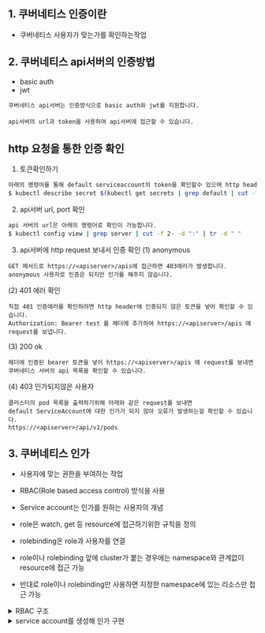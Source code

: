 ## 1. 쿠버네티스 인증이란
- 쿠버네티스 사용자가 맞는가를 확인하는작업

## 2. 쿠버네티스 api서버의 인증방법
- basic auth
- jwt

```bash
쿠버네티스 api서버는 인증방식으로 basic auth와 jwt를 지원합니다.

api서버의 url과 token을 사용하여 api서버에 접근할 수 있습니다.
```

## http 요청을 통한 인증 확인

1. 토큰확인하기
```bash
아래의 명령어를 통해 default serviceaccount의 token을 확인할수 있으며 http header에 넣어 api서버에 접근할 수 있습니다.
$ kubectl describe secret $(kubectl get secrets | grep default | cut -f1 -d ' ') | grep -E '^token' | cut -f2 -d':' | tr -d '\t'
```

2. api서버 url, port 확인
```bash
api 서버의 url은 아래의 명령어로 확인이 가능합니다.
$ kubectl config view | grep server | cut -f 2- -d ":" | tr -d " "
```

3. api서버에 http request 보내서 인증 확인
(1) anonymous
```
GET 메서드로 https://<apiserver>/apis에 접근하면 403에러가 발생합니다.
anonymous 사용자로 인증은 되지만 인가를 해주지 않습니다.
```

(2) 401 에러 확인
```
직접 401 인증에러를 확인하려면 http header에 인증되지 않은 토큰을 넣어 확인할 수 있습니다.
Authorization: Bearer test 를 헤더에 추가하여 https://<apiserver>/apis 에 request를 보냅니다.
```

(3) 200 ok
```
헤더에 인증된 bearer 토큰을 넣어 https://<apiserver>/apis 에 request를 보내면
쿠버네티스 서버의 api 목록을 확인할 수 있습니다.
```

(4) 403 인가되지않은 사용자
```
클러스터의 pod 목록을 출력하기위해 아래와 같은 request를 보내면
default ServiceAccount에 대한 인가가 되지 않아 오류가 발생하는걸 확인할 수 있습니다.
https://<apiserver>/api/v1/pods
```


## 3. 쿠버네티스 인가
- 사용자에 맞는 권한을 부여하는 작업
- RBAC(Role based access control) 방식을 사용


- Service account는 인가를 원하는 사용자의 개념
- role은 watch, get 등 resource에 접근하기위한 규칙을 정의
- rolebinding은 role과 사용자를 연결
- role이나 rolebinding 앞에 cluster가 붙는 경우에는 namespace와 관계없이 resource에 접근 가능
- 반대로 role이나 rolebinding만 사용하면 지정한 namespace에 있는 리소스만 접근 가능

<details><summary>RBAC 구조</summary>
<img src="./k8s-rbac.PNG" width="70%" height="45%">
</details>
<details><summary>service account를 생성해 인가 구현</summary>
<p>

1. ServiceAccount 생성
```yml
apiVersion: v1
kind: ServiceAccount
metadata:
  name: my-service-account
```
2. 클러스터 전체의 pod를 조회할수 있는 ClusterRole 생성
```yml
apiVersion: rbac.authorization.k8s.io/v1
kind: ClusterRole
metadata:
  name: my-cluster-role
rules:
- apiGroups:
  - "" 
  resources:
  - pods
  verbs:
  - get
  - list
```
3. ClusterRoleBinding을 통해 service account와 clusterRole 연결
```yml
apiVersion: rbac.authorization.k8s.io/v1
kind: ClusterRoleBinding
metadata:
  name: my-cluster-role-binding
subjects:
- kind: ServiceAccount
  name: my-service-account
  namespace: default
roleRef:
  apiGroup: rbac.authorization.k8s.io
  kind: ClusterRole
  name: my-cluster-role
```

4. 생성한 ServiceAccount의 토큰을 헤더에 실어 api서버에 request 보내서 확인
```
https://<apiserver>/api/pods
-> 200 ok
https://<apiserver>/api/services
-> 403 forbidden
```

5. pod에 ServiceAccount를 지정하여 container가 api server에 접근하도록 허용
```yml
apiVersion: v1
kind: Pod
metadata:
  name: mypod
spec:
  serviceAccountName: my-service-account
  containers:
  - image: nginx
    name: mypod
```

```bash
kubectl run mypod --image=nginx --restart=Never --serviceaccount=my-service-account -o yaml
```
컨테이너에 접근하면 /var/run/secrets/kubernetes.io/serviceaccount 인증서와 토큰이 생성되어있다.
```
```
</p>
</details>

